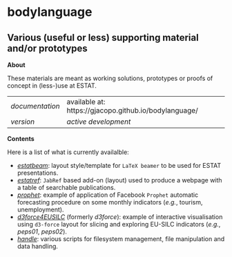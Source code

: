 bodylanguage
============

Various (useful or less) supporting material and/or prototypes
---

**About**

These materials are meant as working solutions, prototypes or proofs of concept in (less-)use at ESTAT.

<table align="center">
    <tr> <td align="left"><i>documentation</i></td> <td align="left">available at: https://gjacopo.github.io/bodylanguage/</td> </tr> 
    <tr> <td align="left"><i>version</i></td> <td align="left"><i>active development</i> </td> </tr> 
</table>

**Contents**

Here is a list of what is currently availalble:

* [_estatbeam_](estatbeam): layout style/template for `LaTeX beamer` to be used for ESTAT presentations.
* [_estatref_](estatref): `JabRef` based add-on (layout) used to produce a webpage with a table of searchable publications.
* [_prophet_](https://github.com/eurostat/prophet): example of application of Facebook `Prophet` automatic forecasting procedure on some monthly indicators (_e.g._, tourism, unemployment).
* [_d3force4EUSILC_](https://github.com/eurostat/d3force4EUSILC) (formerly _d3force_): example of interactive visualisation using `d3-force` layout for slicing and exploring  EU-SILC indicators (_e.g._, _peps01_, _peps02_).
* [_handle_](handle): various scripts for filesystem management, file manipulation and data handling.
